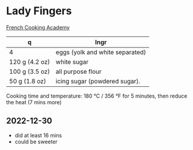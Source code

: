 # Lady Fingers

[French Cooking Academy](https://www.youtube.com/watch?v=H_qUF4YLqbA)

q | Ingr
--- | ---
4 | eggs (yolk and white separated)
120 g (4.2 oz) | white sugar
100 g (3.5 oz) | all purpose flour
50 g (1.8 oz) | icing sugar (powdered sugar).

Cooking time and temperature: 180 °C / 356 °F for 5 minutes, then reduce the heat (7 mins more)

## 2022-12-30
- did at least 16 mins
- could be sweeter